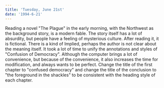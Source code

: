 ```yaml
---
title: 'Tuesday, June 21st'
date: '1994-6-21'
---
```


Reading a novel "The Plague" in the early morning, with the Northwest as the background story, is a modern fable. The story itself has a lot of absurdity, but people have a feeling of mysterious culture. After reading it, it is fictional. There is a kind of Implied, perhaps the author is not clear about the meaning itself. It took a lot of time to unify the annotations and styles of "Confusion of Democracy". Although the computer brings a lot of convenience, but because of the convenience, it also increases the time for modification, and always wants to be perfect. Change the title of the first chapter to "confused democracy" and change the title of the conclusion to "the foreground in the shackles" to be consistent with the heading style of each chapter.

